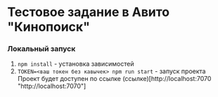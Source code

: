 # Тестовое задание в Авито "Кинопоиск"


### Локальный запуск ###

1. ``` npm install ``` - установка зависимостей
2. ``` TOKEN=<ваш токен без кавычек> npm run start ``` - запуск проекта
Проект будет доступен по ссылке (ссылке)[http://localhost:7070 "http://localhost:7070"]



